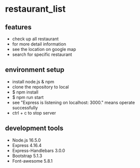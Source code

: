 # restaurant_list
## features
* check up all restaurant
* for more detail information
* see the location on google map
* search for specific restaurant
## environment setup
* install node.js & npm
* clone the repository to local
* $ npm install
* $ npm run start
* see "Express is listening on localhost: 3000." means operate successfully
* ctrl + c to stop server
## development tools
* Node.js 16.5.0
* Express 4.16.4
* Express-Handlebars 3.0.0
* Bootstrap 5.1.3
* Font-awesome 5.8.1
